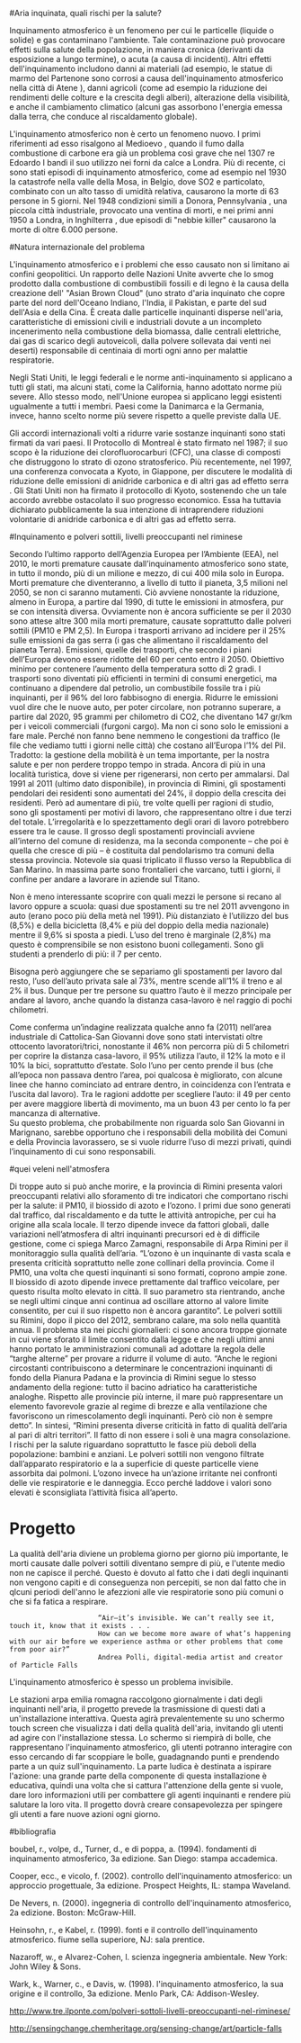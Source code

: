 #Aria inquinata, quali rischi per la salute?

Inquinamento atmosferico è un fenomeno per cui le particelle (liquide o solide) e gas contaminano l'ambiente. Tale contaminazione può provocare effetti sulla salute della popolazione, in maniera cronica (derivanti da esposizione a lungo termine), o acuta (a causa di incidenti). Altri effetti dell'inquinamento includono danni ai materiali (ad esempio, le statue di marmo del Partenone sono corrosi a causa dell'inquinamento atmosferico nella città di Atene ), danni agricoli (come ad esempio la riduzione dei rendimenti delle colture e la crescita degli alberi), alterazione della visibilità, e anche il cambiamento climatico (alcuni gas assorbono l'energia emessa dalla terra, che conduce al riscaldamento globale).

L'inquinamento atmosferico non è certo un fenomeno nuovo. I primi riferimenti ad esso risalgono al Medioevo , quando il fumo dalla combustione di carbone era già un problema così grave che nel 1307 re Edoardo I bandì il suo utilizzo nei forni da calce a Londra. Più di recente, ci sono stati episodi di inquinamento atmosferico, come ad esempio nel 1930 la catastrofe nella valle della Mosa, in Belgio, dove SO2 e particolato, combinato con un alto tasso di umidità relativa, causarono la morte di 63 persone in 5 giorni. Nel 1948 condizioni simili a Donora, Pennsylvania , una piccola città industriale, provocato una ventina di morti, e nei primi anni 1950 a Londra, in Inghilterra , due episodi di "nebbie killer" causarono la morte di oltre 6.000 persone.

#Natura internazionale del problema

L'inquinamento atmosferico e i problemi che esso causato non si limitano ai confini geopolitici. Un rapporto delle Nazioni Unite avverte che lo smog prodotto dalla combustione di combustibili fossili e di legno è la causa della creazione dell' "Asian Brown Cloud" (uno strato d'aria inquinato che copre parte del nord dell'Oceano Indiano, l'India, il Pakistan, e parte del sud dell'Asia e della Cina. È creata dalle particelle inquinanti disperse nell'aria, caratteristiche di emissioni civili e industriali dovute a un incompleto incenerimento nella combustione della biomassa, dalle centrali elettriche, dai gas di scarico degli autoveicoli, dalla polvere sollevata dai venti nei deserti) responsabile di centinaia di morti ogni anno per malattie respiratorie.

Negli Stati Uniti, le leggi federali e le norme anti-inquinamento si applicano a tutti gli stati, ma alcuni stati, come la California, hanno adottato norme più severe. Allo stesso modo, nell'Unione europea si applicano leggi esistenti ugualmente a tutti i membri. Paesi come la Danimarca e la Germania, invece, hanno scelto norme più severe rispetto a quelle previste dalla UE.

Gli accordi internazionali volti a ridurre varie sostanze inquinanti sono stati firmati da vari paesi. Il Protocollo di Montreal è stato firmato nel 1987; il suo scopo è la riduzione dei clorofluorocarburi (CFC), una classe di composti che distruggono lo strato di ozono stratosferico. Più recentemente, nel 1997, una conferenza convocata a Kyoto, in Giappone, per discutere le modalità di riduzione delle emissioni di anidride carbonica e di altri gas ad effetto serra . Gli Stati Uniti non ha firmato il protocollo di Kyoto, sostenendo che un tale accordo avrebbe ostacolato il suo progresso economico. Essa ha tuttavia dichiarato pubblicamente la sua intenzione di intraprendere riduzioni volontarie di anidride carbonica e di altri gas ad effetto serra.

#Inquinamento e polveri sottili, livelli preoccupanti nel riminese

Secondo l’ultimo rapporto dell’Agenzia Europea per l’Ambiente (EEA), nel 2010, le morti premature causate dall’inquinamento atmosferico sono state, in tutto il mondo, più di un milione e mezzo, di cui 400 mila solo in Europa. Morti premature che diventeranno, a livello di tutto il pianeta, 3,5 milioni nel 2050, se non ci saranno mutamenti. Ciò avviene nonostante la riduzione, almeno in Europa, a partire dal 1990, di tutte le emissioni in atmosfera, pur se con intensità diversa. Ovviamente non è ancora sufficiente se per il 2030 sono attese altre 300 mila morti premature, causate soprattutto dalle polveri sottili (PM10 e PM 2,5).
In Europa i trasporti arrivano ad incidere per il 25% sulle emissioni da gas serra (i gas che alimentano il riscaldamento del pianeta Terra). Emissioni, quelle dei trasporti, che secondo i piani dell’Europa devono essere ridotte del 60 per cento entro il 2050. Obiettivo minimo per contenere l’aumento della temperatura sotto di 2 gradi.
I trasporti sono diventati più efficienti in termini di consumi energetici, ma continuano a dipendere dal petrolio, un combustibile fossile tra i più inquinanti, per il 96% del loro fabbisogno di energia. Ridurre le emissioni vuol dire che le nuove auto, per poter circolare, non potranno superare, a partire dal 2020, 95 grammi per chilometro di CO2, che diventano 147 gr/km per i veicoli commerciali (furgoni cargo).
Ma non ci sono solo le emissioni a fare male. Perché non fanno bene nemmeno le congestioni da traffico (le file che vediamo tutti i giorni nelle città) che costano all’Europa l’1% del Pil. Tradotto: la gestione della mobilità è un tema importante, per la nostra salute e per non perdere troppo tempo in strada. Ancora di più in una località turistica, dove si viene per rigenerarsi, non certo per ammalarsi. Dal 1991 al 2011 (ultimo dato disponibile), in provincia di Rimini, gli spostamenti pendolari dei residenti sono aumentati del 24%, il doppio della crescita dei residenti. Però ad aumentare di più, tre volte quelli per ragioni di studio, sono gli spostamenti per motivi di lavoro, che rappresentano oltre i due terzi del totale. L’irregolarità e lo spezzettamento degli orari di lavoro potrebbero essere tra le cause. 
Il grosso degli spostamenti provinciali avviene all’interno del comune di residenza, ma la seconda componente – che poi è quella che cresce di più – è costituita dal pendolarismo tra comuni della stessa provincia. Notevole sia quasi triplicato il flusso verso la Repubblica di San Marino. In massima parte sono frontalieri che varcano, tutti i giorni, il confine per andare a lavorare in aziende sul Titano.

Non è meno interessante scoprire con quali mezzi le persone si recano al lavoro oppure a scuola: quasi due spostamenti su tre nel 2011 avvengono in auto (erano poco più della metà nel 1991). Più distanziato è l’utilizzo del bus (8,5%) e della bicicletta (8,4% e più del doppio della media nazionale) mentre il 9,6% si sposta a piedi. L’uso del treno è marginale (2,8%) ma questo è comprensibile se non esistono buoni collegamenti. Sono gli studenti a prenderlo di più: il 7 per cento.

Bisogna però aggiungere che se separiamo gli spostamenti per lavoro dal resto, l’uso dell’auto privata sale al 73%, mentre scende all’1% il treno e al 2% il bus. Dunque per tre persone su quattro l’auto è il mezzo principale per andare al lavoro, anche quando la distanza casa-lavoro è nel raggio di pochi chilometri.

Come conferma un’indagine realizzata qualche anno fa (2011) nell’area industriale di Cattolica-San Giovanni dove sono stati intervistati oltre ottocento lavoratori/trici, nonostante il 46% non percorra più di 5 chilometri per coprire la distanza casa-lavoro, il 95% utilizza l’auto, il 12% la moto e il 10% la bici, soprattutto d’estate. Solo l’uno per cento prende il bus (che all’epoca non passava dentro l’area, poi qualcosa è migliorato, con alcune linee che hanno cominciato ad entrare dentro, in coincidenza con l’entrata e l’uscita dal lavoro). Tra le ragioni addotte per scegliere l’auto: il 49 per cento per avere maggiore libertà di movimento, ma un buon 43 per cento lo fa per mancanza di alternative.   
Su questo problema, che probabilmente non riguarda solo San Giovanni in Marignano, sarebbe opportuno che i responsabili della mobilità dei Comuni e della Provincia lavorassero, se si vuole ridurre l’uso di mezzi privati, quindi l’inquinamento di cui sono responsabili.

#quei veleni nell'atmosfera

Di troppe auto si può anche morire, e la provincia di Rimini presenta valori preoccupanti relativi allo sforamento di tre indicatori che comportano rischi per la salute: il PM10, il biossido di azoto e l’ozono. I primi due sono generati dal traffico, dal riscaldamento e da tutte le attività antropiche, per cui ha origine alla scala locale. Il terzo dipende invece da fattori globali, dalle variazioni nell’atmosfera di altri inquinanti precursori ed è di difficile gestione, come ci spiega Marco Zamagni, responsabile di Arpa Rimini per il monitoraggio sulla qualità dell’aria. “L’ozono è un inquinante di vasta scala e presenta criticità soprattutto nelle zone collinari della provincia. Come il PM10, una volta che questi inquinanti si sono formati, coprono ampie zone. Il biossido di azoto dipende invece prettamente dal traffico veicolare, per questo risulta molto elevato in città. Il suo parametro sta rientrando, anche se negli ultimi cinque anni continua ad oscillare attorno al valore limite consentito, per cui il suo rispetto non è ancora garantito”.
Le polveri sottili su Rimini, dopo il picco del 2012, sembrano calare, ma solo nella quantità annua. Il problema sta nei picchi giornalieri: ci sono ancora troppe giornate in cui viene sforato il limite consentito dalla legge e che negli ultimi anni hanno portato le amministrazioni comunali ad adottare la regola delle “targhe alterne” per provare a ridurre il volume di auto. “Anche le regioni circostanti contribuiscono a determinare le concentrazioni inquinanti di fondo della Pianura Padana e la provincia di Rimini segue lo stesso andamento della regione: tutto il bacino adriatico ha caratteristiche analoghe. Rispetto alle provincie più interne, il mare può rappresentare un elemento favorevole grazie al regime di brezze e alla ventilazione che favoriscono un rimescolamento degli inquinanti. Però ciò non è sempre detto”. In sintesi, “Rimini presenta diverse criticità in fatto di qualità dell’aria al pari di altri territori”. Il fatto di non essere i soli è una magra consolazione.
I rischi per la salute riguardano soprattutto le fasce più deboli della popolazione: bambini e anziani. Le polveri sottili non vengono filtrate dall’apparato respiratorio e la a superficie di queste particelle viene assorbita dai polmoni. L’ozono invece ha un’azione irritante nei confronti delle vie respiratorie e le danneggia. Ecco perché laddove i valori sono elevati è sconsigliata l’attività fisica all’aperto.

# Progetto

La qualità dell'aria diviene un problema giorno per giorno più importante, le morti causate dalle polveri sottili diventano sempre di più, e l'utente medio non ne capisce il perché. Questo è dovuto al fatto che i dati degli inquinanti non vengono capiti e di conseguenza non percepiti, se non dal fatto che in qlcuni periodi dell'anno le afezzioni alle vie respiratorie sono più comuni o che si fa fatica a respirare.

                          “Air—it’s invisible. We can’t really see it, touch it, know that it exists . . .
                          How can we become more aware of what’s happening with our air before we experience asthma or other problems that come from poor air?”
                          Andrea Polli, digital-media artist and creator of Particle Falls

L'inquinamento atmosferico è spesso un problema invisibile.

Le stazioni arpa emilia romagna raccolgono giornalmente i dati degli inquinanti nell'aria, il progetto prevede la trasmissione di questi dati a un'installazione interattiva. Questa agirà prevalentemente su uno schermo touch screen che visualizza i dati della qualità dell'aria, invitando gli utenti ad agire con l'installazione stessa. Lo schermo si riempirà di bolle, che rappresentano l'inquinamento atmosferico, gli utenti potranno interagire con esso cercando di far scoppiare le bolle, guadagnando punti e prendendo parte a un quiz sull'inquinamento.
La parte ludica è destinata a ispirare l'azione: una grande parte della componente di questa installazione è educativa, quindi una volta che si cattura l'attenzione della gente si vuole, dare loro informazioni utili per combattere gli agenti inquinanti e rendere più salutare la loro vita. Il progetto dovrà creare consapevolezza per spingere gli utenti a fare nuove azioni ogni giorno.


#bibliografia

boubel, r., volpe, d., Turner, d., e di poppa, a. (1994). fondamenti di inquinamento atmosferico, 3a edizione. San Diego: stampa accademica.

Cooper, ecc., e vicolo, f. (2002). controllo dell'inquinamento atmosferico: un approccio progettuale, 3a edizione. Prospect Heights, IL: stampa Waveland.

De Nevers, n. (2000). ingegneria di controllo dell'inquinamento atmosferico, 2a edizione. Boston: McGraw-Hill.

Heinsohn, r., e Kabel, r. (1999). fonti e il controllo dell'inquinamento atmosferico. fiume sella superiore, NJ: sala prentice.

Nazaroff, w., e Alvarez-Cohen, l. scienza ingegneria ambientale. New York: John Wiley & Sons.

Wark, k., Warner, c., e Davis, w. (1998). l'inquinamento atmosferico, la sua origine e il controllo, 3a edizione. Menlo Park, CA: Addison-Wesley.

http://www.tre.ilponte.com/polveri-sottoli-livelli-preoccupanti-nel-riminese/

http://sensingchange.chemheritage.org/sensing-change/art/particle-falls
